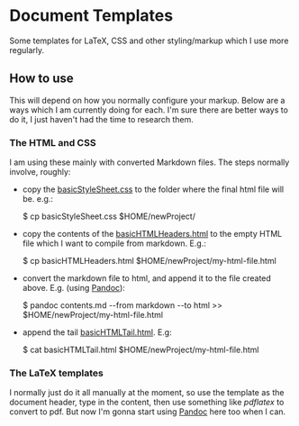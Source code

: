 # Document Templates
Some templates for LaTeX, CSS and other styling/markup which I use more regularly.

## How to use

This will depend on how you normally configure your markup. Below are a ways
which I am currently doing for each. I'm sure there are better ways to do it, I
just haven't had the time to research them.

### The HTML and CSS

I am using these mainly with converted Markdown files. The steps normally
involve, roughly:

- copy the [basicStyleSheet.css](./basicStylesheet.css) to the folder where the
  final html file will be. e.g.:

    $ cp basicStyleSheet.css $HOME/newProject/

- copy the contents of the [basicHTMLHeaders.html](./basicHTMLHeaders.html) to
  the empty HTML file which I want to compile from markdown. E.g.:

    $ cp basicHTMLHeaders.html $HOME/newProject/my-html-file.html
  
- convert the markdown file to html, and append it to the file created above.
  E.g. (using [Pandoc](http://pandoc.org/index.html)):

    $ pandoc contents.md --from markdown --to html >> $HOME/newProject/my-html-file.html

- append the tail [basicHTMLTail.html](./basicHTMLTail.html). E.g:

    $ cat basicHTMLTail.html $HOME/newProject/my-html-file.html

### The LaTeX templates

I normally just do it all manually at the moment, so use the template as the
document header, type in the content, then use something like _pdflatex_ to
convert to pdf. But now I'm gonna start using
[Pandoc](http://pandoc.org/index.html) here too when I can.

